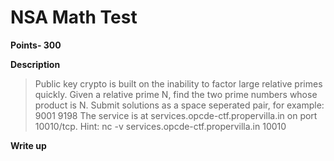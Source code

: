 # NSA Math Test
**Points- 300**

**Description**
> Public key crypto is built on the inability to factor large relative primes quickly. Given a relative prime N, find the two prime numbers whose product is N. Submit solutions as a space seperated pair, for example: 9001 9198
The service is at services.opcde-ctf.propervilla.in on port 10010/tcp.
 Hint: nc -v services.opcde-ctf.propervilla.in 10010
 
 
**Write up**

